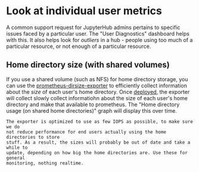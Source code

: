 # Look at individual user metrics

A common support request for JupyterHub admins pertains to specific issues
faced by a particular user. The "User Diagnostics" dashboard helps with this.
It also helps look for *outliers* in a hub - people using too much of a particular
resource, or not enough of a particular resource.

## Home directory size (with shared volumes)

If you use a shared volume (such as NFS) for home directory storage, you can
use the [prometheus-dirsize-exporter](https://github.com/yuvipanda/prometheus-dirsize-exporter)
to efficiently collect information about the *size* of each user's home directory.
Once [deployed](howto:deploy:per-user-home-dir), the exporter will collect slowly
collect informatiohn about the size of each user's home directory and make that
available to prometheus. The "Home directory usage (on shared home directories)"
graph will display this over time.

```{note}
The exporter is optimized to use as few IOPS as possible, to make sure we do
not reduce performance for end users actually using the home directories to store
stuff. As a result, the sizes will probably be out of date and take a while to
update, depending on how big the home directories are. Use these for general
monitoring, nothing realtime.
```
